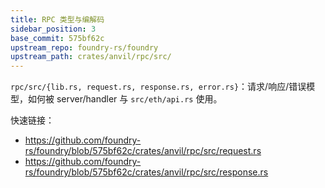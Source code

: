 ```yaml
---
title: RPC 类型与编解码
sidebar_position: 3
base_commit: 575bf62c
upstream_repo: foundry-rs/foundry
upstream_path: crates/anvil/rpc/src/
---
```


`rpc/src/{lib.rs, request.rs, response.rs, error.rs}`：请求/响应/错误模型，如何被 server/handler 与 `src/eth/api.rs` 使用。

快速链接：
- https://github.com/foundry-rs/foundry/blob/575bf62c/crates/anvil/rpc/src/request.rs
- https://github.com/foundry-rs/foundry/blob/575bf62c/crates/anvil/rpc/src/response.rs
